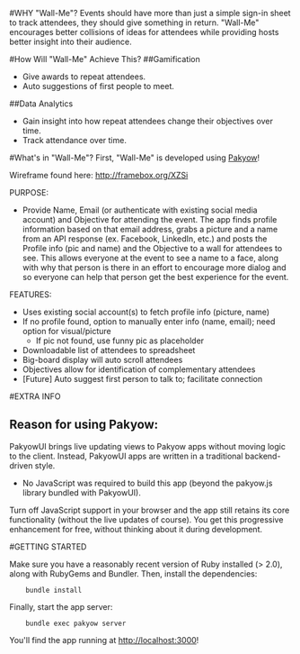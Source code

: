 #WHY "Wall-Me"?
Events should have more than just a simple sign-in sheet to track attendees, they should give something in return. "Wall-Me" encourages better collisions of ideas for attendees while providing hosts better insight into their audience.

#How Will "Wall-Me" Achieve This?
##Gamification
- Give awards to repeat attendees. 
- Auto suggestions of first people to meet.  

##Data Analytics
- Gain insight into how repeat attendees change their objectives over time.
- Track attendance over time.


#What's in "Wall-Me"?
First, "Wall-Me" is developed using [Pakyow](https://pakyow.org/)!

Wireframe found here:
http://framebox.org/XZSi

PURPOSE:
* Provide Name, Email (or authenticate with existing social media account) and Objective for attending the event. The app finds profile information based on that email address, grabs a picture and a name from an API response (ex. Facebook, LinkedIn, etc.) and posts the Profile info (pic and name) and the Objective to a wall for attendees to see.  This allows everyone at the event to see a name to a face, along with why that person is there in an effort to encourage more dialog and so everyone can help that person get the best experience for the event.

FEATURES:
* Uses existing social account(s) to fetch profile info (picture, name)
* If no profile found, option to manually enter info (name, email); need option for visual/picture
	* If pic not found, use funny pic as placeholder
* Downloadable list of attendees to spreadsheet
* Big-board display will auto scroll attendees
* Objectives allow for identification of complementary attendees
* [Future] Auto suggest first person to talk to; facilitate connection

#EXTRA INFO
## Reason for using Pakyow:

PakyowUI brings live updating views to Pakyow apps without moving logic to the
client. Instead, PakyowUI apps are written in a traditional backend-driven
style. 
* No JavaScript was required to build this app (beyond the
pakyow.js library bundled with PakyowUI).

Turn off JavaScript support in your browser and the app still retains its core
functionality (without the live updates of course). You get this progressive
enhancement for free, without thinking about it during development.


#GETTING STARTED

Make sure you have a reasonably recent version of Ruby installed (> 2.0), along
with RubyGems and Bundler. Then, install the dependencies:

		bundle install

Finally, start the app server:

		bundle exec pakyow server

You'll find the app running at [http://localhost:3000](http://localhost:3000)!
